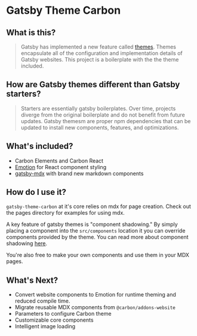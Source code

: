 # Gatsby Theme Carbon

## What is this?

> Gatsby has implemented a new feature called [themes](https://www.gatsbyjs.org/docs/themes/). Themes encapsulate all of the configuration and implementation details of Gatsby websites. This project is a boilerplate with the the theme included.

## How are Gatsby themes different than Gatsby starters?

> Starters are essentially gatsby boilerplates. Over time, projects diverge from the original boilerplate and do not benefit from future updates. Gatsby themesm are proper npm dependencies that can be updated to install new components, features, and optimizations.

## What's included?

- Carbon Elements and Carbon React
- [Emotion](https://emotion.sh) for React component styling
- [gatsby-mdx](https://gatsby-mdx.netlify.com/) with brand new markdown components

## How do I use it?

`gatsby-theme-carbon` at it's core relies on mdx for page creation. Check out the pages directory for examples for using mdx.

A key feature of gatsby themes is "component shadowing." By simply placing a component into the `src/components` location it you can override components provided by the theme. You can read more about component shadowing [here](https://www.gatsbyjs.org/docs/themes/api-reference#component-shadowing).

You're also free to make your own components and use them in your MDX pages.

## What's Next?

- Convert website components to Emotion for runtime theming and reduced compile time.
- Migrate reusable MDX components from `@carbon/addons-website`
- Parameters to configure Carbon theme
- Customizable core components
- Intelligent image loading
